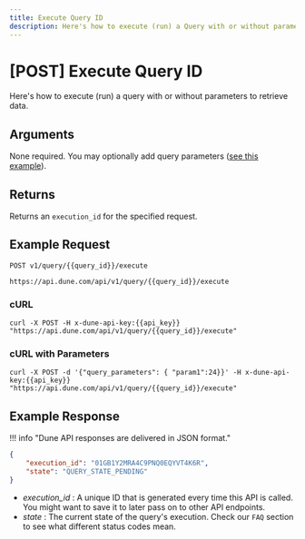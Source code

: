 ```yaml
---
title: Execute Query ID
description: Here's how to execute (run) a Query with or without parameters to retrieve data.
---
```

# [POST] Execute Query ID

Here's how to execute (run) a query with or without parameters to retrieve data.

## Arguments

None required. You may optionally add query parameters ([see this example](#curl-with-parameters)).

## Returns

Returns an `execution_id` for the specified request.

## Example Request

```
POST v1/query/{{query_id}}/execute

https://api.dune.com/api/v1/query/{{query_id}}/execute
```

### cURL

```
curl -X POST -H x-dune-api-key:{{api_key}} "https://api.dune.com/api/v1/query/{{query_id}}/execute"
```

### cURL with Parameters

```
curl -X POST -d '{"query_parameters": { "param1":24}}' -H x-dune-api-key:{{api_key}}  "https://api.dune.com/api/v1/query/{{query_id}}/execute"
```

## Example Response

!!! info "Dune API responses are delivered in JSON format."

```json
{
    "execution_id": "01GB1Y2MRA4C9PNQ0EQYVT4K6R",
    "state": "QUERY_STATE_PENDING"
}
```

 - *execution_id* : A unique ID that is generated every time this API is called. You might want to save it to later pass on to other API endpoints.
 - *state* : The current state of the query's execution. Check our `FAQ` section to see what different status codes mean.